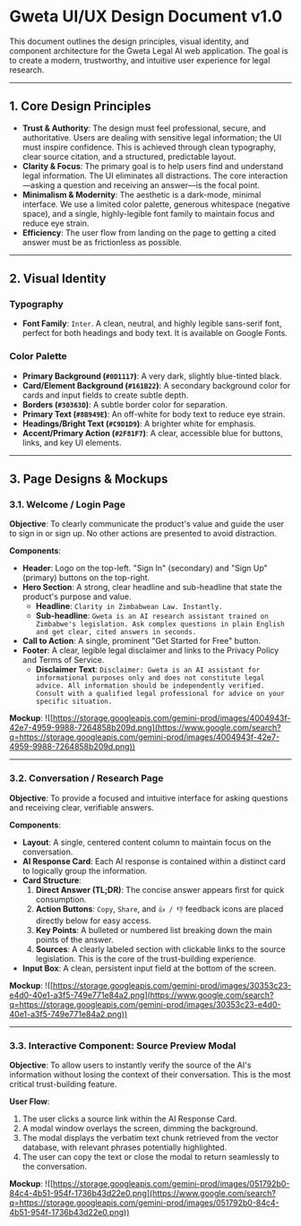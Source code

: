 
# **Gweta UI/UX Design Document v1.0**

This document outlines the design principles, visual identity, and component architecture for the Gweta Legal AI web application. The goal is to create a modern, trustworthy, and intuitive user experience for legal research.

-----

## **1. Core Design Principles**

  * **Trust & Authority**: The design must feel professional, secure, and authoritative. Users are dealing with sensitive legal information; the UI must inspire confidence. This is achieved through clean typography, clear source citation, and a structured, predictable layout.
  * **Clarity & Focus**: The primary goal is to help users find and understand legal information. The UI eliminates all distractions. The core interaction—asking a question and receiving an answer—is the focal point.
  * **Minimalism & Modernity**: The aesthetic is a dark-mode, minimal interface. We use a limited color palette, generous whitespace (negative space), and a single, highly-legible font family to maintain focus and reduce eye strain.
  * **Efficiency**: The user flow from landing on the page to getting a cited answer must be as frictionless as possible.

-----

## **2. Visual Identity**

### **Typography**

  * **Font Family**: `Inter`. A clean, neutral, and highly legible sans-serif font, perfect for both headings and body text. It is available on Google Fonts.

### **Color Palette**

  * **Primary Background (`#0D1117`)**: A very dark, slightly blue-tinted black.
  * **Card/Element Background (`#161B22`)**: A secondary background color for cards and input fields to create subtle depth.
  * **Borders (`#30363D`)**: A subtle border color for separation.
  * **Primary Text (`#8B949E`)**: An off-white for body text to reduce eye strain.
  * **Headings/Bright Text (`#C9D1D9`)**: A brighter white for emphasis.
  * **Accent/Primary Action (`#2F81F7`)**: A clear, accessible blue for buttons, links, and key UI elements.

-----

## **3. Page Designs & Mockups**

### **3.1. Welcome / Login Page**

**Objective**: To clearly communicate the product's value and guide the user to sign in or sign up. No other actions are presented to avoid distraction.

**Components**:

  * **Header**: Logo on the top-left. "Sign In" (secondary) and "Sign Up" (primary) buttons on the top-right.
  * **Hero Section**: A strong, clear headline and sub-headline that state the product's purpose and value.
      * **Headline**: `Clarity in Zimbabwean Law. Instantly.`
      * **Sub-headline**: `Gweta is an AI research assistant trained on Zimbabwe's legislation. Ask complex questions in plain English and get clear, cited answers in seconds.`
  * **Call to Action**: A single, prominent "Get Started for Free" button.
  * **Footer**: A clear, legible legal disclaimer and links to the Privacy Policy and Terms of Service.
      * **Disclaimer Text**: `Disclaimer: Gweta is an AI assistant for informational purposes only and does not constitute legal advice. All information should be independently verified. Consult with a qualified legal professional for advice on your specific situation.`

**Mockup**:
\!([https://storage.googleapis.com/gemini-prod/images/4004943f-42e7-4959-9988-7264858b209d.png](https://www.google.com/search?q=https://storage.googleapis.com/gemini-prod/images/4004943f-42e7-4959-9988-7264858b209d.png))

-----

### **3.2. Conversation / Research Page**

**Objective**: To provide a focused and intuitive interface for asking questions and receiving clear, verifiable answers.

**Components**:

  * **Layout**: A single, centered content column to maintain focus on the conversation.
  * **AI Response Card**: Each AI response is contained within a distinct card to logically group the information.
  * **Card Structure**:
    1.  **Direct Answer (TL;DR)**: The concise answer appears first for quick consumption.
    2.  **Action Buttons**: `Copy`, `Share`, and `👍 / 👎` feedback icons are placed directly below for easy access.
    3.  **Key Points**: A bulleted or numbered list breaking down the main points of the answer.
    4.  **Sources**: A clearly labeled section with clickable links to the source legislation. This is the core of the trust-building experience.
  * **Input Box**: A clean, persistent input field at the bottom of the screen.

**Mockup**:
\!([https://storage.googleapis.com/gemini-prod/images/30353c23-e4d0-40e1-a3f5-749e771e84a2.png](https://www.google.com/search?q=https://storage.googleapis.com/gemini-prod/images/30353c23-e4d0-40e1-a3f5-749e771e84a2.png))

-----

### **3.3. Interactive Component: Source Preview Modal**

**Objective**: To allow users to instantly verify the source of the AI's information without losing the context of their conversation. This is the most critical trust-building feature.

**User Flow**:

1.  The user clicks a source link within the AI Response Card.
2.  A modal window overlays the screen, dimming the background.
3.  The modal displays the verbatim text chunk retrieved from the vector database, with relevant phrases potentially highlighted.
4.  The user can copy the text or close the modal to return seamlessly to the conversation.

**Mockup**:
\!([https://storage.googleapis.com/gemini-prod/images/051792b0-84c4-4b51-954f-1736b43d22e0.png](https://www.google.com/search?q=https://storage.googleapis.com/gemini-prod/images/051792b0-84c4-4b51-954f-1736b43d22e0.png))